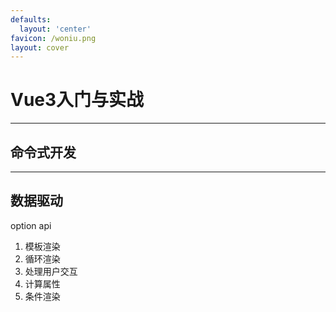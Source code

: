 ```yaml
---
defaults:
  layout: 'center'
favicon: /woniu.png
layout: cover
---
```


# Vue3入门与实战


---

## 命令式开发


---

## 数据驱动
option api
1. 模板渲染
2. 循环渲染
3. 处理用户交互
4. 计算属性
5. 条件渲染
